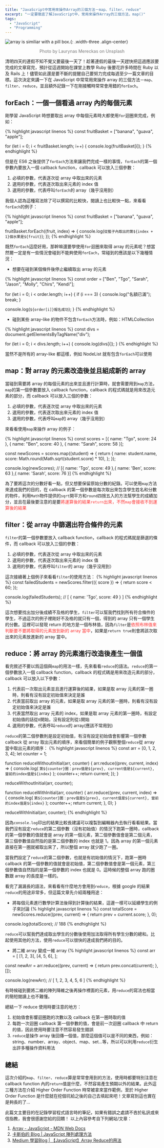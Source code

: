 ```yaml
---
title: "JavaScript中常用來操作Array的三個方法－map、filter、reduce"
excerpt: "一定要徹底了解JavaScript中，常用來操作Array的三個方法，map()"
tags:
  - "JavaScript"
  - "Programming"
---
```


![array is similiar with a pill box.](/assets/images/article_about/JS%20array-map_filter_reduce.jpg){: .width-three .align-center}

<p style="text-align: center; color: #777">Photo by Laurynas Mereckas on Unsplash</p>

清明四天的連假不知不覺又要最後一天了！趁著連假的最後一天趕快把這週應該要完成的文章寫完，預計從這週開始在課堂上教學 Ruby 後要花許多時間在 Ruby 以及 Rails 上！儘管如此還是要不斷的提醒自己要努力完成每週至少一篇文章的目標。這次決定來講一下在 JavaScript 中常常用來操作 array 的三個方法－`map`、`filter`、`reduce`，並且額外記錄一下在剛接觸時常常會用錯的`forEach`。

## forEach：一個一個看過 array 內的每個元素

剛學習 JavaScript 時想要取出 array 中每個元素時大都使用`for`迴圈來完成，例如：

{% highlight javascript linenos %}
const fruitBasket = ["banana", "guava", "apple"];

for (let i = 0; i < fruitBasket.length; i++) {
  console.log(fruitBasket[i]);
}
{% endhighlight %}

但是在 ES6 之後提供了`forEach`方法來讓我們完成一樣的事情，`forEach`的第一個參數內要放入一個 callback function，callback 可以放入三個參數：

1. 必填的參數，代表逐次從 array 中取出來的元素
2. 選用的參數，代表逐次取出來元素的 index 值
3. 選用的參數，代表呼叫`forEach`的 array（幾乎沒用到）

我個人認為這種寫法除了可以撰寫的比較快，閱讀上也比較快一點，來看看`forEach`的例子：

{% highlight javascript linenos %}
const fruitBasket = ["banana", "guava", "apple"];

fruitBasket.forEach((fruit, index) => {
  console.log(`從籃子內取出的第${index + 1}個水果是${fruit}`);
});
{% endhighlight %}

既然`forEach`這麼好用，那幹嘛還要學使用`for`迴圈來取得 array 的元素呢？想當然爾一定是有一些情況會碰到不能夠使用`forEach`，常碰到的應該是以下幾種情況：

- 想要在碰到某個條件後停止繼續取出 array 的元素

{% highlight javascript linenos %}
const order = ["Ben", "Tgo", "Sarah", "Jason", "Molly", "Chirs", "Kendi"];

for (let i = 0; i < order.length; i++) {
  if (i === 3) {
    console.log("名額已滿");
    break;
  }

  console.log(`${order[i]}報名成功`);
}
{% endhighlight %}

- 碰到某些 array-like 的物件不包含`forEach`方法時，例如：HTMLCollection

{% highlight javascript linenos %}
const divs = document.getElementsByTagName("div");

for (let i = 0; i < divs.length; i++) {
  console.log(divs[i]);
}
{% endhighlight %}

當然不是所有的 array-like 都這樣，例如 NodeList 就有包含`forEach`可以使用

## map：對 array 的元素改造後並且組成新的 array

當碰到需要將 array 的每個元素的出來並且進行計算時，就會需要用到`map`方法，`map`的第一個參數要放入 callback function，callback 的程式碼就是用來改造元素的部分，而 callback 可以放入三個的參數：

1. 必填的參數，代表逐次從 array 中取出來的元素
2. 選用的參數，代表逐次取出來元素的 index 值
3. 選用的參數，代表呼叫`map`的 array（幾乎沒用到）

來看看使用`map`來操作 array 的例子：

{% highlight javascript linenos %}
const scores = [{ name: "Tgo", score: 24 }, { name: "Ben", score: 40 }, { name: "Sarah", score: 58 }];

const newScores = scores.map((student) => {
  return {
    name: student.name,
    score: Math.round(Math.sqrt(student.score) * 10),
  };
});

console.log(newScores);
// [{ name: 'Tgo', score: 49 },{ name: 'Ben', score: 63 },{ name: 'Sarah', score: 76 }]
{% endhighlight %}

為了要將這次的分數好看一點，但又想要保留原始分數的紀錄。可以使用`map`方法來達成我們的目的，在 callback 的第一個參數是每次取出來包含學生姓名和分數的物件，利用`Math`物件提供的`sqrt`開平方和`round`四捨五入的方法幫學生的成績加分，並且在最後要注意的是要<span style="color: #f33;">將運算後的結果`return`出來，不然`map`會接收不到運算後的結果</span>

## filter：從 array 中篩選出符合條件的元素

`filter`的第一個參數要放入 callback function，callback 的程式碼就是篩選的條件，而 callback 可以放入三個的參數：

1. 必填的參數，代表逐次從 array 中取出來的元素
2. 選用的參數，代表逐次取出來元素的 index 值
3. 選用的參數，代表呼叫`filter`的 array（幾乎沒用到）

這次接續著上個例子來看看`filter`的使用方法：
{% highlight javascript linenos %}
const failedStudents = newScores.filter(({ score }) => {
  return score < 60;
});

console.log(failedStudents); // [ { name: 'Tgo', score: 49 } ]
{% endhighlight %}

這次想要找出加分後成績不及格的學生，`filter`可以幫我們找到所有符合條件的學生，不過這次的例子裡剛好不及格的就只有一個，得到的 array 只有一個學生的分數。這裡可以發現 return 的地方是一個布林值，因為`filter`是<span style="color: #f33">依照布林值來判斷要不要將取得的元素放到新的 array 當中</span>，如果是`return true`則會將該次取出來的元素放進新的 array 當中。

## reduce：將 array 的元素進行改造後產生一個值

看完敘述不要以爲這個與`map`的用法一樣，先來看看`reduce`的語法。`reduce`的第一個參數放入一個 callback function，callback 的程式碼是用來改造元素的部分，callback 可以放入以下參數：

1. 代表前一次取出元素並且進行運算後的結果，如果是取 array 元素的第一圈時，則看有沒有設定初始值來決定是誰
2. 代表當前取出 array 的元素，如果是取 array 元素的第一圈時，則看有沒有設定初始值來決定是誰
3. 代表當然取出 array 元素的 index，如果是取 array 元素的第一圈時，有設定初始值的話從`0`開始，沒有設定則從`1`開始
4. 選用的參數，代表呼叫`reduce`的 array(應該不常用到)

`reduce`的第二個參數則是設定初始值，有沒有設定初始值會影響第一個參數 callback 從 array 取出元素的順序，來看個簡單的例子觀察整個`reduce`從 array 當中取出元素的順序：
{% highlight javascript linenos %}
const arr = [0, 1, 2, 3, 4];
let counter = 1;

function reduceWithoutInitial(arr, counter) {
  arr.reduce((prev, current, index) => {
    console.log(
      `第${counter}圈：prev值是${prev}, current值是${current}, 當前的index值是${index}`
    );
    counter++;
    return current;
  });
}

reduceWithoutInitial(arr, counter);

function reduceWithInitial(arr, counter) {
  arr.reduce((prev, current, index) => {
    console.log(
      `第${counter}圈：prev值是${prev}, current值是${current}, 當前的index值是${index}`
    );
    counter++;
    return current;
  }, 0);
}

reduceWithInitial(arr, counter);
{% endhighlight %}

因為`console.log`印出的結果比較長建議可以複製到編輯器內去執行看看結果。當我們沒有設定`reduce`的第二個參數（沒有初始值）的情況下跑第一圈時，callback 的第一個參數的值就會是 array 的第一個元素，第二個參數值會是第二個元素，第三個參數值自然指的是第二個參數的 index 也就是 1。因為 array 的第一個元素直接在第一圈就被取出來了，所以整個 array 就少跑了一圈。

當我們設定了`reduce`的第二個參數，也就是有初始值的情況下，跑第一圈時 callback 的第一個參數的值就會是初始值，第二個參數值會是第一個元素，第三個參數值自然指的是第一個參數的 index 也就是 0。這時候的整個 array 跑的圈數跟 array 的長度是一樣的。

看完了漏漏長的語法，來看看有什麼地方會用到`reduce`，根據 google 的結果`reduce`的用途非常多，但這篇文章先介紹兩種用途：

- 將每個元素進行數學計算法後得到計算後的結果，這邊一樣可以延續學生的例子來討論
{% highlight javascript linenos %}
const totalScore = newScores.reduce((prev, current) => {
  return prev + current.score;
}, 0);

console.log(totalScore); // 188
{% endhighlight %}

`reduce`可以幫我們達成取出學生的分數後使用加法取得所有學生分數的總和。比起使用其他的方法，使用`reduce`可以很快的達成我們將的目的。

- 將二維 array 變成一維 array
  {% highlight javascript linenos %}
const arr = [
  [1, 2, 3],
  [4, 5, 6],
];

const newArr = arr.reduce((prev, current) => {
  return prev.concat(current);
}, []);

console.log(newArr); // [ 1, 2, 3, 4, 5, 6 ]
{% endhighlight %}

有時候碰到要將二維的陣列降維之後再操作裡面的元素，用`reduce`的寫法也相當的簡短閱讀上也不難懂。

總結一下 reduce 使用時要注意的地方：

1. 初始值會影響迴圈跑的次數以及 callback 在第一圈時取的值
2. 每跑一次迴圈 callback 第一個參數的值，會是前一次迴圈 callback 中 return 的值，因此使用時要注意不然容易發生錯誤
3. `reduce`是操作 array 後回傳一個值，那麼這個值可以是不同的東西，例如：string、number、array、object、map、set...等，所以可以利用`reduce`衍生出許多種操作資料用法


## 總結

這次介紹的`map`、`filter`、`reduce`算是常常會用到的方法，使用時都要特別注意在 callback function 內的`return`值是什麼，不然容易產生預期以外的結果。此外這三種方法在介紹 Higher Order Function 時常被拿來當作範例，至於 Higher Order Function 是什麼就在挖個坑給之後的自己去填起來吧！文章寫到這也實在是夠長的了...

此篇文主要目的在記錄學習程式語言時的筆記，如果有錯誤之處請不吝於私訊或來信指教，我會很感謝您給的回饋！
以上內容參考自下列網站/文章：
1. [Array - JavaScript - MDN Web Docs](https://developer.mozilla.org/en-US/docs/Web/JavaScript/Reference/Global_Objects/Array)
2. [卡斯伯的 Blog \| JavaScript 陣列處理方法](https://www.casper.tw/javascript/2017/06/29/es6-native-array/#Array-prototype-reduce)
3. [Medium 學習Blog \| 【JavaScript】Array Reduce的用法](https://tzulinchang.medium.com/javascript-array-reduce%E7%9A%84%E7%94%A8%E6%B3%95-c435611a2935)